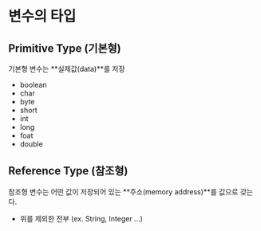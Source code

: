# 변수의 타입

## Primitive Type (기본형)
기본형 변수는 **실제값(data)**를 저장
  * boolean
  * char
  * byte
  * short
  * int
  * long
  * foat
  * double
## Reference Type (참조형)
참조형 변수는 어떤 값이 저장되어 있는 **주소(memory address)**를 값으로 갖는다.
  * 위를 제외한 전부 (ex. String, Integer ...)


